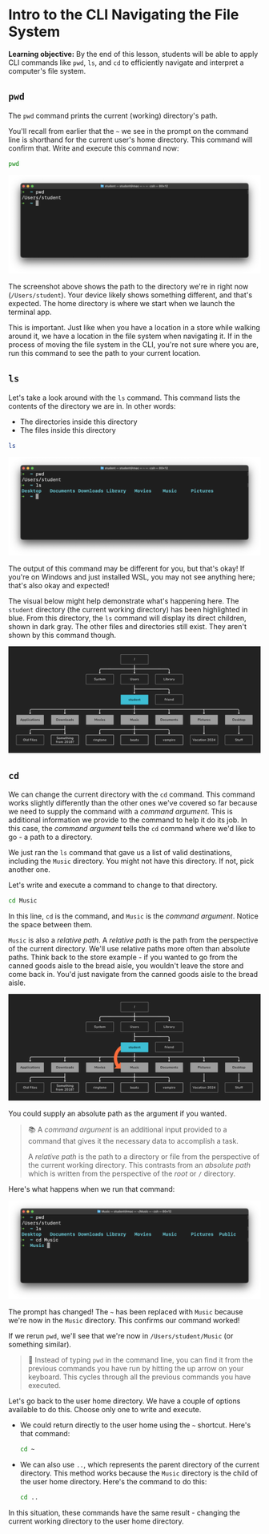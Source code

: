 <h1>
  <span class="headline">Intro to the CLI</span>
  <span class="subhead">Navigating the File System</span>
</h1>

**Learning objective:** By the end of this lesson, students will be able to apply CLI commands like `pwd`, `ls`, and `cd` to efficiently navigate and interpret a computer's file system.

## `pwd`

The `pwd` command prints the current (working) directory's path.

You'll recall from earlier that the `~` we see in the prompt on the command line is shorthand for the current user's home directory. This command will confirm that. Write and execute this command now:

```bash
pwd
```

![The result of running the pwd command as the student user](./assets/pwd.png)

The screenshot above shows the path to the directory we're in right now (`/Users/student`). Your device likely shows something different, and that's expected. The home directory is where we start when we launch the terminal app.

This is important. Just like when you have a location in a store while walking around it, we have a location in the file system when navigating it. If in the process of moving the file system in the CLI, you're not sure where you are, run this command to see the path to your current location.

## `ls`

Let's take a look around with the `ls` command. This command lists the contents of the directory we are in. In other words:

- The directories inside this directory
- The files inside this directory

```bash
ls
```

![Running the ls command in the student directory and seeing its subdirectories.](./assets/ls.png)

The output of this command may be different for you, but that's okay! If you're on Windows and just installed WSL, you may not see anything here; that's also okay and expected!

 The visual below might help demonstrate what's happening here. The `student` directory (the current working directory) has been highlighted in blue. From this directory, the `ls` command will display its direct children, shown in dark gray. The other files and directories still exist. They aren't shown by this command though.

![A diagram of what we're able to view by running the ls command in the student directory in the context of the rest of the file system](./assets/ls-diagram.png)

## `cd`

We can change the current directory with the `cd` command. This command works slightly differently than the other ones we've covered so far because we need to supply the command with a *command argument*. This is additional information we provide to the command to help it do its job. In this case, the *command argument* tells the `cd` command where we'd like to go - a path to a directory.

We just ran the `ls` command that gave us a list of valid destinations, including the `Music` directory. You might not have this directory. If not, pick another one.

Let's write and execute a command to change to that directory.

```bash
cd Music
```

In this line, `cd` is the command, and `Music` is the *command argument*. Notice the space between them.

`Music` is also a *relative path*. A *relative path* is the path from the perspective of the current directory. We'll use relative paths more often than absolute paths. Think back to the store example - if you wanted to go from the canned goods aisle to the bread aisle, you wouldn't leave the store and come back in. You'd just navigate from the canned goods aisle to the bread aisle.

![Relative Path](./assets/relative-path.png)

You could supply an absolute path as the argument if you wanted.

> 📚 A *command argument* is an additional input provided to a command that gives it the necessary data to accomplish a task.
>
> A *relative path* is the path to a directory or file from the perspective of the current working directory. This contrasts from an *absolute path* which is written from the perspective of the *root* or `/` directory.

Here's what happens when we run that command:

![Changing into the Music directory](./assets/cd-music.png)

The prompt has changed! The `~` has been replaced with `Music` because we're now in the `Music` directory. This confirms our command worked!

If we rerun `pwd`, we'll see that we're now in `/Users/student/Music` (or something similar).

> 🧠 Instead of typing `pwd` in the command line, you can find it from the previous commands you have run by hitting the up arrow on your keyboard. This cycles through all the previous commands you have executed.

Let's go back to the user home directory. We have a couple of options available to do this. Choose only one to write and execute.

- We could return directly to the user home using the `~` shortcut. Here's that command:

  ```bash
  cd ~
  ```

- We can also use `..`, which represents the parent directory of the current directory. This method works because the `Music` directory is the child of the user home directory. Here's the command to do this:

  ```bash
  cd ..
  ```

In this situation, these commands have the same result - changing the current working directory to the user home directory.
